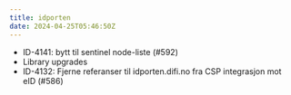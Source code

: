 ```yaml
---
title: idporten
date: 2024-04-25T05:46:50Z
---
```

- ID-4141: bytt til sentinel node-liste (#592)
- Library upgrades
- ID-4132: Fjerne referanser til idporten.difi.no fra CSP integrasjon mot eID (#586)

